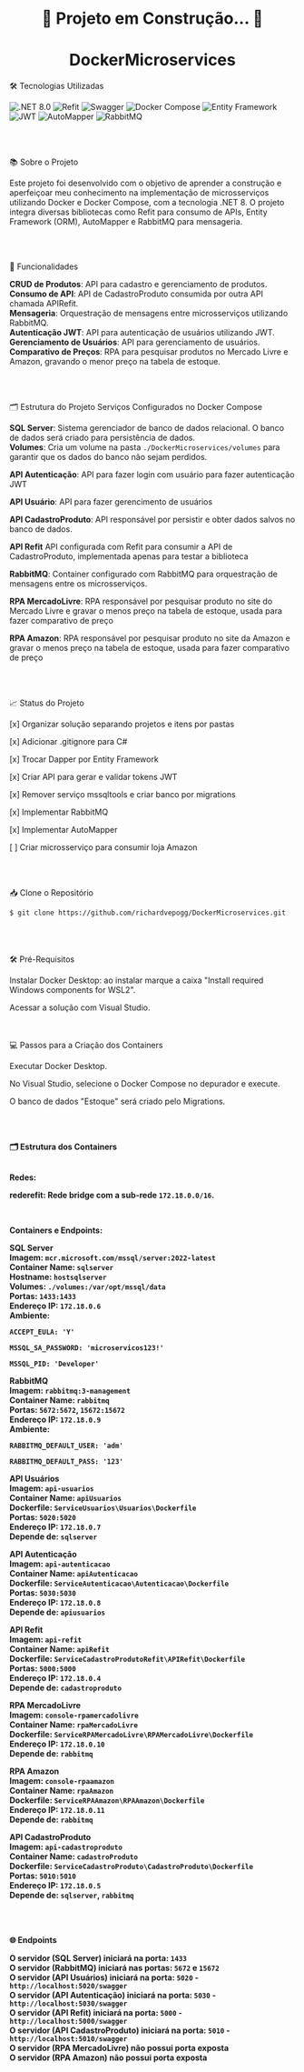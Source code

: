 <h1 align="center">🚧 Projeto em Construção... 🚧</h1>

<h1 align="center">DockerMicroservices</h1>

🛠 Tecnologias Utilizadas
<p align="left"> <img src="https://img.shields.io/badge/.NET-8.0-blue" alt=".NET 8.0"> <img src="https://img.shields.io/badge/Refit-5.0.0-blue" alt="Refit"> <img src="https://img.shields.io/badge/Swagger-3.0.0-green" alt="Swagger"> <img src="https://img.shields.io/badge/Docker-Compose-blue" alt="Docker Compose"> <img src="https://img.shields.io/badge/Entity%20Framework-6.0.0-green" alt="Entity Framework"> <img src="https://img.shields.io/badge/JWT-5.0.0-red" alt="JWT"> <img src="https://img.shields.io/badge/AutoMapper-10.0.0-yellow" alt="AutoMapper"> <img src="https://img.shields.io/badge/RabbitMQ-3.8.9-orange" alt="RabbitMQ"> </p>

<br><br>

📚 Sobre o Projeto
<p>Este projeto foi desenvolvido com o objetivo de aprender a construção e aperfeiçoar meu conhecimento na implementação de microsserviços utilizando Docker e Docker Compose, com a tecnologia .NET 8. O projeto integra diversas bibliotecas como Refit para consumo de APIs, Entity Framework (ORM), AutoMapper e RabbitMQ para mensageria.</p>

<br><br>

🚀 Funcionalidades
<p> <b>CRUD de Produtos</b>: API para cadastro e gerenciamento de produtos.<br> <b>Consumo de API</b>: API de CadastroProduto consumida por outra API chamada APIRefit.<br> <b>Mensageria</b>: Orquestração de mensagens entre microsserviços utilizando RabbitMQ.<br> <b>Autenticação JWT</b>: API para autenticação de usuários utilizando JWT.<br> <b>Gerenciamento de Usuários</b>: API para gerenciamento de usuários.<br> <b>Comparativo de Preços</b>: RPA para pesquisar produtos no Mercado Livre e Amazon, gravando o menor preço na tabela de estoque. </p>
<br><br>

🗂️ Estrutura do Projeto
Serviços Configurados no Docker Compose
<p> <b>SQL Server</b>: Sistema gerenciador de banco de dados relacional. O banco de dados será criado para persistência de dados.<br> <b>Volumes</b>: Cria um volume na pasta <code>./DockerMicroservices/volumes</code> para garantir que os dados do banco não sejam perdidos. </p>
<p> <b>API Autenticação</b>: API para fazer login com usuário para fazer autenticação JWT</p>
<p> <b>API Usuário</b>: API para fazer gerencimento de usuários</p>
<p> <b>API CadastroProduto</b>: API responsável por persistir e obter dados salvos no banco de dados. </p>
<p> <b>API Refit</b> API configurada com Refit para consumir a API de CadastroProduto, implementada apenas para testar a biblioteca</p>
<p> <b>RabbitMQ</b>: Container configurado com RabbitMQ para orquestração de mensagens entre os microsserviços. </p>
<p> <b>RPA MercadoLivre</b>: RPA responsável por pesquisar produto no site do Mercado Livre e gravar o menos preço na tabela de estoque, usada para fazer comparativo de preço</p>
<p> <b>RPA Amazon</b>: RPA responsável por pesquisar produto no site da Amazon e gravar o menos preço na tabela de estoque, usada para fazer comparativo de preço</p>
<br>
<br>

📈 Status do Projeto
<p>

[x] Organizar solução separando projetos e itens por pastas<br>

[x] Adicionar .gitignore para C#<br>

[x] Trocar Dapper por Entity Framework<br>

[x] Criar API para gerar e validar tokens JWT<br>

[x] Remover serviço mssqltools e criar banco por migrations<br>

[x] Implementar RabbitMQ<br>

[x] Implementar AutoMapper<br>

[ ] Criar microsserviço para consumir loja Amazon </p>
<br>
<br>


📥 Clone o Repositório
```
$ git clone https://github.com/richardvepogg/DockerMicroservices.git
```
<br>
<br>
<br>
🛠 Pré-Requisitos
<p>

Instalar Docker Desktop: ao instalar marque a caixa "Install required Windows components for WSL2".<br>

Acessar a solução com Visual Studio. </p>

<br>
<br>
💻 Passos para a Criação dos Containers
<p>

Executar Docker Desktop.<br>

No Visual Studio, selecione o Docker Compose no depurador e execute.<br>

O banco de dados "Estoque" será criado pelo Migrations. </p>

<br>
<br>
<p><b>🗂️ Estrutura dos Containers</b></p>
<br>
<b>Redes:<b>
<br>
<p> <b>rederefit</b>: Rede bridge com a sub-rede <code>172.18.0.0/16</code>. </p>
<br>
<b><p>Containers e Endpoints:</p></b>
<p> <b>SQL Server</b><br> <b>Imagem</b>: <code>mcr.microsoft.com/mssql/server:2022-latest</code><br> <b>Container Name</b>: <code>sqlserver</code><br> <b>Hostname</b>: <code>hostsqlserver</code><br> <b>Volumes</b>: <code>./volumes:/var/opt/mssql/data</code><br> <b>Portas</b>: <code>1433:1433</code><br> <b>Endereço IP</b>: <code>172.18.0.6</code><br> <b>Ambiente</b>:<br>

<code>ACCEPT_EULA: 'Y'</code><br>

<code>MSSQL_SA_PASSWORD: 'microservicos123!'</code><br>

<code>MSSQL_PID: 'Developer'</code> </p>

<p> <b>RabbitMQ</b><br> <b>Imagem</b>: <code>rabbitmq:3-management</code><br> <b>Container Name</b>: <code>rabbitmq</code><br> <b>Portas</b>: <code>5672:5672</code>, <code>15672:15672</code><br> <b>Endereço IP</b>: <code>172.18.0.9</code><br> <b>Ambiente</b>:<br>

<code>RABBITMQ_DEFAULT_USER: 'adm'</code><br>

<code>RABBITMQ_DEFAULT_PASS: '123'</code> </p>

<p> <b>API Usuários</b><br> <b>Imagem</b>: <code>api-usuarios</code><br> <b>Container Name</b>: <code>apiUsuarios</code><br> <b>Dockerfile</b>: <code>ServiceUsuarios\Usuarios\Dockerfile</code><br> <b>Portas</b>: <code>5020:5020</code><br> <b>Endereço IP</b>: <code>172.18.0.7</code><br> <b>Depende de</b>: <code>sqlserver</code> </p>

<p> <b>API Autenticação</b><br> <b>Imagem</b>: <code>api-autenticacao</code><br> <b>Container Name</b>: <code>apiAutenticacao</code><br> <b>Dockerfile</b>: <code>ServiceAutenticacao\Autenticacao\Dockerfile</code><br> <b>Portas</b>: <code>5030:5030</code><br> <b>Endereço IP</b>: <code>172.18.0.8</code><br> <b>Depende de</b>: <code>apiusuarios</code> </p>

<p> <b>API Refit</b><br> <b>Imagem</b>: <code>api-refit</code><br> <b>Container Name</b>: <code>apiRefit</code><br> <b>Dockerfile</b>: <code>ServiceCadastroProdutoRefit\APIRefit\Dockerfile</code><br> <b>Portas</b>: <code>5000:5000</code><br> <b>Endereço IP</b>: <code>172.18.0.4</code><br> <b>Depende de</b>: <code>cadastroproduto</code> </p>

<p> <b>RPA MercadoLivre</b><br> <b>Imagem</b>: <code>console-rpamercadolivre</code><br> <b>Container Name</b>: <code>rpaMercadoLivre</code><br> <b>Dockerfile</b>: <code>ServiceRPAMercadoLivre\RPAMercadoLivre\Dockerfile</code><br> <b>Endereço IP</b>: <code>172.18.0.10</code><br> <b>Depende de</b>: <code>rabbitmq</code> </p>

<p> <b>RPA Amazon</b><br> <b>Imagem</b>: <code>console-rpaamazon</code><br> <b>Container Name</b>: <code>rpaAmazon</code><br> <b>Dockerfile</b>: <code>ServiceRPAAmazon\RPAAmazon\Dockerfile</code><br> <b>Endereço IP</b>: <code>172.18.0.11</code><br> <b>Depende de</b>: <code>rabbitmq</code> </p>

<p> <b>API CadastroProduto</b><br> <b>Imagem</b>: <code>api-cadastroproduto</code><br> <b>Container Name</b>: <code>cadastroProduto</code><br> <b>Dockerfile</b>: <code>ServiceCadastroProduto\CadastroProduto\Dockerfile</code><br> <b>Portas</b>: <code>5010:5010</code><br> <b>Endereço IP</b>: <code>172.18.0.5</code><br> <b>Depende de</b>: <code>sqlserver</code>, <code>rabbitmq</code> </p>
<br><br>


🌐 Endpoints
<p> O servidor <b>(SQL Server)</b> iniciará na porta: <code>1433</code><br> O servidor <b>(RabbitMQ)</b> iniciará nas portas: <code>5672</code> e <code>15672</code><br> O servidor <b>(API Usuários)</b> iniciará na porta: <code>5020</code> - <code>http://localhost:5020/swagger</code><br> O servidor <b>(API Autenticação)</b> iniciará na porta: <code>5030</code> - <code>http://localhost:5030/swagger</code> <br> O servidor <b>(API Refit)</b> iniciará na porta: <code>5000</code> - <code>http://localhost:5000/swagger</code><br>O servidor <b>(API CadastroProduto)</b> iniciará na porta: <code>5010</code> - <code>http://localhost:5010/swagger</code><br> O servidor <b>(RPA MercadoLivre)</b> não possui porta exposta<br> O servidor <b>(RPA Amazon)</b> não possui porta exposta</p>
